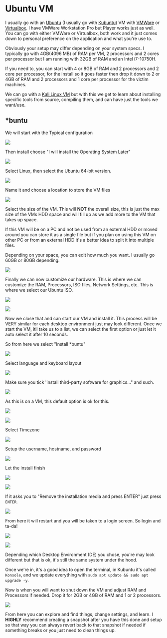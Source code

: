 # Ubuntu VM

I usually go with an [Ubuntu](https://ubuntu.com/) (I usually go with [Kubuntu](https://kubuntu.org/)) VM with [VMWare](https://customerconnect.vmware.com/en/downloads/details?downloadGroup=WKST-PLAYER-1623-NEW\&productId=1039\&rPId=85399) or [Virtualbox](https://www.virtualbox.org/). I have VMWare Workstation Pro but Player works just as well. You can go with either VMWare or Virtualbox, both work and it just comes down to personal preference on the application and what you're use to.

Obviously your setup may differ depending on your system specs. I typically go with 4GB(4096 MB) of RAM per VM, 2 processors and 2 cores per processor but I am running with 32GB of RAM and an Intel i7-10750H.

If you need to, you can start with 4 or 8GB of RAM and 2 processors and 2 core per processor, for the install so it goes faster then drop it down to 2 or 4GB of RAM and 2 processors and 1 core per processor for the victim machines.

We can go with a [Kali Linux VM](https://www.kali.org/get-kali/) but with this we get to learn about installing specific tools from source, compiling them, and can have just the tools we want/use.&#x20;

## \*buntu

We will start with the Typical configuration

![](<../../../.gitbook/assets/image (358).png>)

Then install choose "I will install the Operating System Later"

![](<../../../.gitbook/assets/image (404).png>)

Select Linux, then select the Ubuntu 64-bit version.

![](<../../../.gitbook/assets/image (413).png>)

Name it and choose a location to store the VM files

![](<../../../.gitbook/assets/image (372).png>)

Select the size of the VM. This will **NOT** the overall size, this is just the max size of the VMs HDD space and will fill up as we add more to the VM that takes up space.

If this VM will be on a PC and not be used from an external HDD or moved around you can store it as a single file but if you plan on using this VM on other PC or from an external HDD it's a better idea to split it into multiple files.

Depending on your space, you can edit how much you want. I usually go 60GB or 80GB depending.

![](<../../../.gitbook/assets/image (360).png>)

Finally we can now customize our hardware. This is where we can customize the RAM, Processors, ISO files, Network Settings, etc. This is where we select our Ubuntu ISO.

![](<../../../.gitbook/assets/image (401).png>)

![](<../../../.gitbook/assets/image (327).png>)

Now we close that and can start our VM and install it. This process will be VERY similar for each desktop environment just may look different. Once we start the VM, itll take us to a list, we can select the first option or just let it auto select it after 10 seconds.

So from here we select "Install \*buntu"

![](<../../../.gitbook/assets/image (397).png>)

Select language and keyboard layout

![](<../../../.gitbook/assets/image (394).png>)

Make sure you tick 'install third-party software for graphics..." and such.&#x20;

![](<../../../.gitbook/assets/image (407).png>)

As this is on a VM, this default option is ok for this.

![](<../../../.gitbook/assets/image (366).png>)

![](<../../../.gitbook/assets/image (369).png>)

Select Timezone

![](<../../../.gitbook/assets/image (403).png>)

Setup the username, hostname, and password

![](<../../../.gitbook/assets/image (391).png>)

Let the install finish

![](<../../../.gitbook/assets/image (380).png>)

![](<../../../.gitbook/assets/image (375).png>)

If it asks you to "Remove the installation media and press ENTER" just press `ENTER`.

![](<../../../.gitbook/assets/image (344).png>)

From here it will restart and you will be taken to a login screen. So login and ta-da!

![](<../../../.gitbook/assets/image (376).png>)

![](<../../../.gitbook/assets/image (356).png>)

Depending which Desktop Environment (DE) you chose, you're may look different but that is ok, it's still the same system under the hood.

Once we're in, it's a good idea to open the terminal, in Kubuntu it's called `Konsole`, and we update everything with `sudo apt update && sudo apt upgrade -y`.

Now is when you will want to shut down the VM and adjust RAM and Processors if needed. Drop it for 2GB or 4GB of RAM and 1 or 2 processors.

![](<../../../.gitbook/assets/image (216).png>)

From here you can explore and find things, change settings, and learn. I **HIGHLY** recommend creating a snapshot after you have this done and setup so that way you can always revert back to that snapshot if needed if something breaks or you just need to clean things up.
